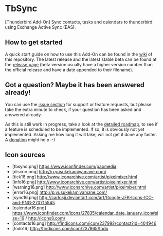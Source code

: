# TbSync
[Thunderbird Add-On] Sync contacts, tasks and calendars to thunderbird using Exchange Active Sync (EAS). 

## How to get started

A quick start guide on how to use this Add-On can be found in the [wiki](https://github.com/jobisoft/TbSync/wiki/How-to-get-started) of this repository. The latest release and the latest stable beta can be found at the [release page](https://github.com/jobisoft/TbSync/releases) (beta version usually have a higher version number than the official release and have a date appended to their filename).

## Got a question? Maybe it has been answered already!

You can use the [issue section](https://github.com/jobisoft/TbSync/issues?q=is%3Aissue) for support or feature requests, but please take the extra minute to check, if your question has been asked and answered already.

As this is still work in progress, take a look at the [detailed roadmap](https://github.com/jobisoft/TbSync/wiki/Detailed-changelog-&-roadmap), to see if a feature is scheduled to be implemented. If so, it is obviously not yet implemented. Asking me how long it will take, will not get it done any faster. A [donation](https://www.paypal.me/johnbieling) might help :-)

## Icon sources

* [tbsync.png] https://www.iconfinder.com/paomedia 
* [discon.png] http://p.yusukekamiyamane.com/
* [tick16.png] http://www.iconarchive.com/artist/pixelmixer.html
* [info16.png] http://www.iconarchive.com/artist/pixelmixer.html
* [warning16.png] http://www.iconarchive.com/artist/pixelmixer.html
* [error16.png] http://p.yusukekamiyamane.com/
* [sync16.png] http://carlosjj.deviantart.com/art/Google-JFK-Icons-ICO-and-PNG-270715545
* [calendar16.png] https://www.iconfinder.com/icons/27835/calendar_date_january_icon#size=16 / http://icons8.com/
* [contacts16.png] http://findicons.com/icon/237992/contact?id=404946
* [todo16] http://findicons.com/icon/237965/todo
